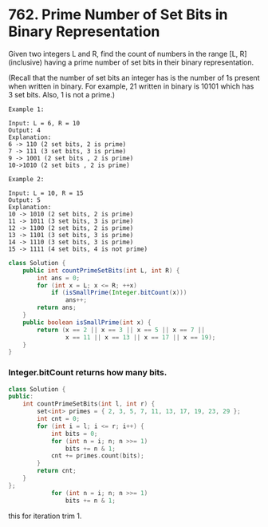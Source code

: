 # 762. Prime Number of Set Bits in Binary Representation
 Given two integers L and R, find the count of numbers in the range [L, R] (inclusive) having a prime number of set bits in their binary representation.

(Recall that the number of set bits an integer has is the number of 1s present when written in binary. For example, 21 written in binary is 10101 which has 3 set bits. Also, 1 is not a prime.)
```
Example 1:

Input: L = 6, R = 10
Output: 4
Explanation:
6 -> 110 (2 set bits, 2 is prime)
7 -> 111 (3 set bits, 3 is prime)
9 -> 1001 (2 set bits , 2 is prime)
10->1010 (2 set bits , 2 is prime)

Example 2:

Input: L = 10, R = 15
Output: 5
Explanation:
10 -> 1010 (2 set bits, 2 is prime)
11 -> 1011 (3 set bits, 3 is prime)
12 -> 1100 (2 set bits, 2 is prime)
13 -> 1101 (3 set bits, 3 is prime)
14 -> 1110 (3 set bits, 3 is prime)
15 -> 1111 (4 set bits, 4 is not prime)
```
```java
class Solution {
    public int countPrimeSetBits(int L, int R) {
        int ans = 0;
        for (int x = L; x <= R; ++x)
            if (isSmallPrime(Integer.bitCount(x)))
                ans++;
        return ans;
    }
    public boolean isSmallPrime(int x) {
        return (x == 2 || x == 3 || x == 5 || x == 7 ||
                x == 11 || x == 13 || x == 17 || x == 19);
    }
}
```
### Integer.bitCount returns how many bits.
```c++
class Solution {
public:
    int countPrimeSetBits(int l, int r) {
        set<int> primes = { 2, 3, 5, 7, 11, 13, 17, 19, 23, 29 };
        int cnt = 0;
        for (int i = l; i <= r; i++) {
            int bits = 0;
            for (int n = i; n; n >>= 1)
                bits += n & 1;
            cnt += primes.count(bits);
        }
        return cnt;
    }
};
            for (int n = i; n; n >>= 1)
                bits += n & 1;
```
this for iteration trim 1.